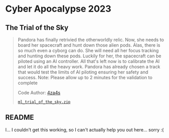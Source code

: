 # Cyber Apocalypse 2023

## The Trial of the Sky

> Pandora has finally retrivied the otherworldly relic. Now, she needs to board her spacecraft and hunt down those alien pods. Alas, there is so much even a cyborg can do. She will need all her focus tracking and hunting down these pods. Luckily for her, the spacecraft can be piloted using an AI controller. All that's left now is to calibrate the AI and let it do all the heavy work. Pandora has already chosen a track that would test the limits of AI piloting ensuring her safety and success. Note: Please allow up to 2 minutes for the validation to complete
>
>  Code Author: [4za4s](https://github.com/4za4s)
>
> [`ml_trial_of_the_sky.zip`](ml_trial_of_the_sky.zip)

## README

I... I couldn't get this working, so I can't actually help you out here... sorry :(
